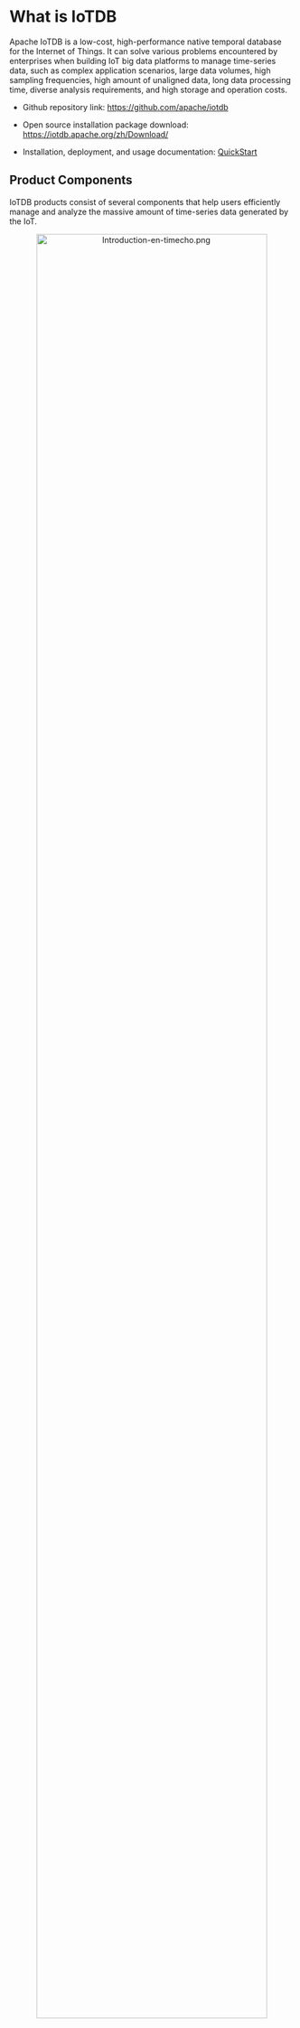 <!--

    Licensed to the Apache Software Foundation (ASF) under one
    or more contributor license agreements.  See the NOTICE file
    distributed with this work for additional information
    regarding copyright ownership.  The ASF licenses this file
    to you under the Apache License, Version 2.0 (the
    "License"); you may not use this file except in compliance
    with the License.  You may obtain a copy of the License at
    
        http://www.apache.org/licenses/LICENSE-2.0
    
    Unless required by applicable law or agreed to in writing,
    software distributed under the License is distributed on an
    "AS IS" BASIS, WITHOUT WARRANTIES OR CONDITIONS OF ANY
    KIND, either express or implied.  See the License for the
    specific language governing permissions and limitations
    under the License.

-->

# What is IoTDB

Apache IoTDB is a low-cost, high-performance native temporal database for the Internet of Things. It can solve various problems encountered by enterprises when building IoT big data platforms to manage time-series data, such as complex application scenarios, large data volumes, high sampling frequencies, high amount of unaligned data, long data processing time, diverse analysis requirements, and high storage and operation costs.

- Github repository link: https://github.com/apache/iotdb

- Open source installation package download: https://iotdb.apache.org/zh/Download/

- Installation, deployment, and usage documentation: [QuickStart](../QuickStart/QuickStart_apache.md)


## Product Components

IoTDB products consist of several components that help users efficiently manage and analyze the massive amount of time-series data generated by the IoT.

<div style="text-align: center;">        		
    <img src="https://alioss.timecho.com/docs/img/Introduction-en-apache.png" alt="Introduction-en-timecho.png" style="width: 90%;"/>

</div>

1. Time-series Database (Apache IoTDB): The core component for time-series data storage, it provides users with high-compression storage capabilities, rich time-series querying capabilities, real-time stream processing capabilities, and ensures high availability of data and high scalability of clusters. It also offers comprehensive security protection. Additionally, IoTDB provides users with a variety of application tools for easy configuration and management of the system; multi-language APIs and external system application integration capabilities, making it convenient for users to build business applications based on IoTDB.

2. Time-series Data Standard File Format (Apache TsFile): This file format is specifically designed for time-series data and can efficiently store and query massive amounts of time-series data. Currently, the underlying storage files for modules such as IoTDB and AINode are supported by Apache TsFile. With TsFile, users can uniformly use the same file format for data management during the collection, management, application, and analysis phases, greatly simplifying the entire process from data collection to analysis, and improving the efficiency and convenience of time-series data management.

3. Time-series Model Training and Inference Integrated Engine (IoTDB AINode): For intelligent analysis scenarios, IoTDB provides the AINode time-series model training and inference integrated engine, which offers a complete set of time-series data analysis tools. The underlying engine supports model training tasks and data management, including machine learning and deep learning. With these tools, users can conduct in-depth analysis of the data stored in IoTDB and extract its value.


##  Product Features

TimechoDB has the following advantages and characteristics:

- Flexible deployment methods: Support for one-click cloud deployment, out-of-the-box use after unzipping at the terminal, and seamless connection between terminal and cloud (data cloud synchronization tool).

- Low hardware cost storage solution: Supports high compression ratio disk storage, no need to distinguish between historical and real-time databases, unified data management.

- Hierarchical sensor organization and management: Supports modeling in the system according to the actual hierarchical relationship of devices to achieve alignment with the industrial sensor management structure, and supports directory viewing, search, and other capabilities for hierarchical structures.

- High throughput data reading and writing: supports access to millions of devices, high-speed data reading and writing, out of unaligned/multi frequency acquisition, and other complex industrial reading and writing scenarios.

- Rich time series query semantics: Supports a native computation engine for time series data, supports timestamp alignment during queries, provides nearly a hundred built-in aggregation and time series calculation functions, and supports time series feature analysis and AI capabilities.

- Highly available distributed system: Supports HA distributed architecture, the system provides 7*24 hours uninterrupted real-time database services, the failure of a physical node or network fault will not affect the normal operation of the system; supports the addition, deletion, or overheating of physical nodes, the system will automatically perform load balancing of computing/storage resources; supports heterogeneous environments, servers of different types and different performance can form a cluster, and the system will automatically load balance according to the configuration of the physical machine.

- Extremely low usage and operation threshold: supports SQL like language, provides multi language native secondary development interface, and has a complete tool system such as console.

- Rich ecological environment docking: Supports docking with big data ecosystem components such as Hadoop, Spark, and supports equipment management and visualization tools such as Grafana, Thingsboard, DataEase.

## Commercial version

Timecho provides the original commercial product TimechoDB based on the open source version of Apache IoTDB, providing enterprise level products and services for enterprises and commercial customers. It can solve various problems encountered by enterprises when building IoT big data platforms to manage time-series data, such as complex application scenarios, large data volumes, high sampling frequencies, high amount of unaligned data, long data processing time, diverse analysis requirements, and high storage and operation costs.

Timecho provides a more diverse range of product features, stronger performance and stability, and a richer set of utility tools based on TimechoDB. It also offers comprehensive enterprise services to users, thereby providing commercial customers with more powerful product capabilities and a higher quality of development, operations, and usage experience.

- Timecho Official website：https://www.timecho.com/

- TimechoDB installation, deployment and usage documentation：[QuickStart](https://www.timecho.com/docs/UserGuide/latest/QuickStart/QuickStart_timecho.html)